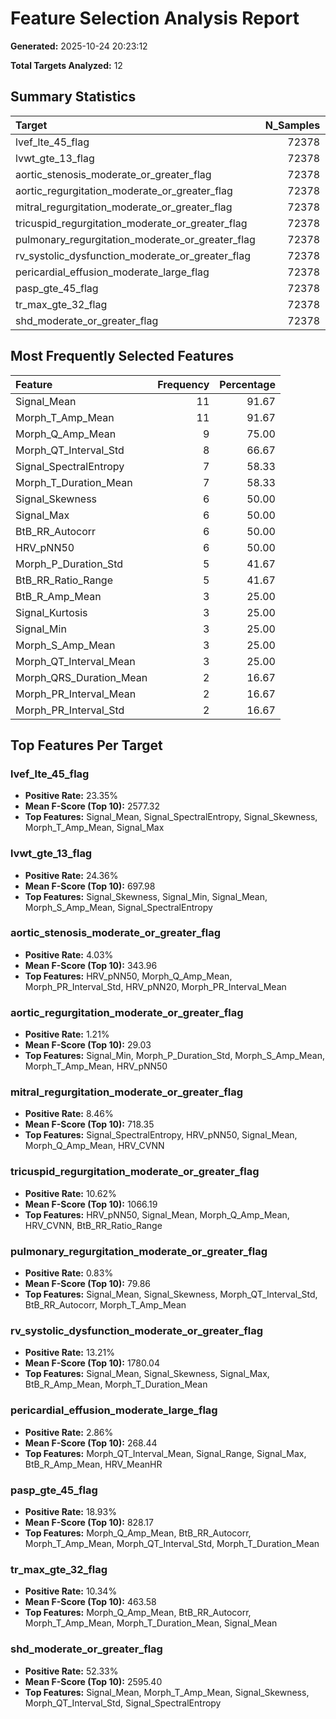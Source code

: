 # Feature Selection Analysis Report

**Generated:** 2025-10-24 20:23:12

**Total Targets Analyzed:** 12

## Summary Statistics

| Target                                           |   N_Samples |   Positive_Rate_% |   Mean_Top_F_Score |   Max_F_Score |   Min_F_Score |
|:-------------------------------------------------|------------:|------------------:|-------------------:|--------------:|--------------:|
| lvef_lte_45_flag                                 |       72378 |             23.35 |            2577.32 |       4330.21 |       1666.90 |
| lvwt_gte_13_flag                                 |       72378 |             24.36 |             697.98 |        986.47 |        403.72 |
| aortic_stenosis_moderate_or_greater_flag         |       72378 |              4.03 |             343.96 |        404.22 |        257.24 |
| aortic_regurgitation_moderate_or_greater_flag    |       72378 |              1.21 |              29.03 |         42.74 |         20.78 |
| mitral_regurgitation_moderate_or_greater_flag    |       72378 |              8.46 |             718.35 |        882.65 |        582.54 |
| tricuspid_regurgitation_moderate_or_greater_flag |       72378 |             10.62 |            1066.19 |       1452.71 |        831.27 |
| pulmonary_regurgitation_moderate_or_greater_flag |       72378 |              0.83 |              79.86 |        112.48 |         55.95 |
| rv_systolic_dysfunction_moderate_or_greater_flag |       72378 |             13.21 |            1780.04 |       2799.22 |       1150.68 |
| pericardial_effusion_moderate_large_flag         |       72378 |              2.86 |             268.44 |        347.89 |        196.61 |
| pasp_gte_45_flag                                 |       72378 |             18.93 |             828.17 |       1030.02 |        547.49 |
| tr_max_gte_32_flag                               |       72378 |             10.34 |             463.58 |        589.12 |        309.43 |
| shd_moderate_or_greater_flag                     |       72378 |             52.33 |            2595.40 |       3963.59 |       1658.23 |

## Most Frequently Selected Features

| Feature                 |   Frequency |   Percentage |
|:------------------------|------------:|-------------:|
| Signal_Mean             |          11 |        91.67 |
| Morph_T_Amp_Mean        |          11 |        91.67 |
| Morph_Q_Amp_Mean        |           9 |        75.00 |
| Morph_QT_Interval_Std   |           8 |        66.67 |
| Signal_SpectralEntropy  |           7 |        58.33 |
| Morph_T_Duration_Mean   |           7 |        58.33 |
| Signal_Skewness         |           6 |        50.00 |
| Signal_Max              |           6 |        50.00 |
| BtB_RR_Autocorr         |           6 |        50.00 |
| HRV_pNN50               |           6 |        50.00 |
| Morph_P_Duration_Std    |           5 |        41.67 |
| BtB_RR_Ratio_Range      |           5 |        41.67 |
| BtB_R_Amp_Mean          |           3 |        25.00 |
| Signal_Kurtosis         |           3 |        25.00 |
| Signal_Min              |           3 |        25.00 |
| Morph_S_Amp_Mean        |           3 |        25.00 |
| Morph_QT_Interval_Mean  |           3 |        25.00 |
| Morph_QRS_Duration_Mean |           2 |        16.67 |
| Morph_PR_Interval_Mean  |           2 |        16.67 |
| Morph_PR_Interval_Std   |           2 |        16.67 |

## Top Features Per Target

### lvef_lte_45_flag

- **Positive Rate:** 23.35%
- **Mean F-Score (Top 10):** 2577.32
- **Top Features:** Signal_Mean, Signal_SpectralEntropy, Signal_Skewness, Morph_T_Amp_Mean, Signal_Max

### lvwt_gte_13_flag

- **Positive Rate:** 24.36%
- **Mean F-Score (Top 10):** 697.98
- **Top Features:** Signal_Skewness, Signal_Min, Signal_Mean, Morph_S_Amp_Mean, Signal_SpectralEntropy

### aortic_stenosis_moderate_or_greater_flag

- **Positive Rate:** 4.03%
- **Mean F-Score (Top 10):** 343.96
- **Top Features:** HRV_pNN50, Morph_Q_Amp_Mean, Morph_PR_Interval_Std, HRV_pNN20, Morph_PR_Interval_Mean

### aortic_regurgitation_moderate_or_greater_flag

- **Positive Rate:** 1.21%
- **Mean F-Score (Top 10):** 29.03
- **Top Features:** Signal_Min, Morph_P_Duration_Std, Morph_S_Amp_Mean, Morph_T_Amp_Mean, HRV_pNN50

### mitral_regurgitation_moderate_or_greater_flag

- **Positive Rate:** 8.46%
- **Mean F-Score (Top 10):** 718.35
- **Top Features:** Signal_SpectralEntropy, HRV_pNN50, Signal_Mean, Morph_Q_Amp_Mean, HRV_CVNN

### tricuspid_regurgitation_moderate_or_greater_flag

- **Positive Rate:** 10.62%
- **Mean F-Score (Top 10):** 1066.19
- **Top Features:** HRV_pNN50, Signal_Mean, Morph_Q_Amp_Mean, HRV_CVNN, BtB_RR_Ratio_Range

### pulmonary_regurgitation_moderate_or_greater_flag

- **Positive Rate:** 0.83%
- **Mean F-Score (Top 10):** 79.86
- **Top Features:** Signal_Mean, Signal_Skewness, Morph_QT_Interval_Std, BtB_RR_Autocorr, Morph_T_Amp_Mean

### rv_systolic_dysfunction_moderate_or_greater_flag

- **Positive Rate:** 13.21%
- **Mean F-Score (Top 10):** 1780.04
- **Top Features:** Signal_Mean, Signal_Skewness, Signal_Max, BtB_R_Amp_Mean, Morph_T_Duration_Mean

### pericardial_effusion_moderate_large_flag

- **Positive Rate:** 2.86%
- **Mean F-Score (Top 10):** 268.44
- **Top Features:** Morph_QT_Interval_Mean, Signal_Range, Signal_Max, BtB_R_Amp_Mean, HRV_MeanHR

### pasp_gte_45_flag

- **Positive Rate:** 18.93%
- **Mean F-Score (Top 10):** 828.17
- **Top Features:** Morph_Q_Amp_Mean, BtB_RR_Autocorr, Morph_T_Amp_Mean, Morph_QT_Interval_Std, Morph_T_Duration_Mean

### tr_max_gte_32_flag

- **Positive Rate:** 10.34%
- **Mean F-Score (Top 10):** 463.58
- **Top Features:** Morph_Q_Amp_Mean, BtB_RR_Autocorr, Morph_T_Amp_Mean, Morph_T_Duration_Mean, Signal_Mean

### shd_moderate_or_greater_flag

- **Positive Rate:** 52.33%
- **Mean F-Score (Top 10):** 2595.40
- **Top Features:** Signal_Mean, Morph_T_Amp_Mean, Signal_Skewness, Morph_QT_Interval_Std, Signal_SpectralEntropy

